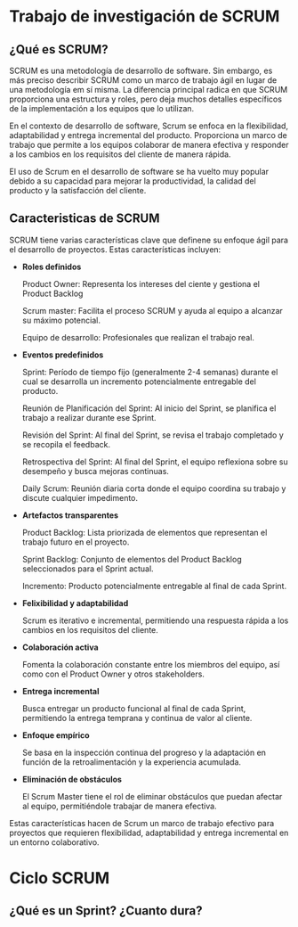 # Trabajo de investigación de SCRUM

## ¿Qué es SCRUM?

SCRUM es una metodología de desarrollo de software. Sin embargo, es más preciso describir SCRUM como un marco de trabajo ágil en lugar de una metodología em sí misma. La diferencia principal radica en que SCRUM proporciona una estructura y roles, pero deja muchos detalles específicos de la implementación a los equipos que lo utilizan.

En el contexto de desarrollo de software, Scrum se enfoca en la flexibilidad, adaptabilidad y entrega incremental del producto. Proporciona un marco de trabajo que permite a los equipos colaborar de manera efectiva y responder a los cambios en los requisitos del cliente de manera rápida.

El uso de Scrum en el desarrollo de software se ha vuelto muy popular debido a su capacidad para mejorar la productividad, la calidad del producto y la satisfacción del cliente. 

## Caracteristicas de SCRUM

SCRUM tiene varias características clave que definene su enfoque ágil para el desarrollo de proyectos. Estas características incluyen:

- **Roles definidos**

    Product Owner: Representa los intereses del ciente y gestiona el Product Backlog

    Scrum master: Facilita el proceso SCRUM y ayuda al equipo a alcanzar su máximo potencial.

    Equipo de desarrollo: Profesionales que realizan el trabajo real.

- **Eventos predefinidos**

    Sprint: Período de tiempo fijo (generalmente 2-4 semanas) durante el cual se desarrolla un incremento potencialmente entregable del producto.

    Reunión de Planificación del Sprint: Al inicio del Sprint, se planifica el trabajo a realizar durante ese Sprint.

    Revisión del Sprint: Al final del Sprint, se revisa el trabajo completado y se recopila el feedback.

    Retrospectiva del Sprint: Al final del Sprint, el equipo reflexiona sobre su desempeño y busca mejoras continuas.

    Daily Scrum: Reunión diaria corta donde el equipo coordina su trabajo y discute cualquier impedimento.

- **Artefactos transparentes**

    Product Backlog: Lista priorizada de elementos que representan el trabajo futuro en el proyecto.

    Sprint Backlog: Conjunto de elementos del Product Backlog seleccionados para el Sprint actual.

    Incremento: Producto potencialmente entregable al final de cada Sprint.

- **Felixibilidad y adaptabilidad**

    Scrum es iterativo e incremental, permitiendo una respuesta rápida a los cambios en los requisitos del cliente.

- **Colaboración activa**

    Fomenta la colaboración constante entre los miembros del equipo, así como con el Product Owner y otros stakeholders.

- **Entrega incremental**

    Busca entregar un producto funcional al final de cada Sprint, permitiendo la entrega temprana y continua de valor al cliente.

- **Enfoque empírico**

    Se basa en la inspección continua del progreso y la adaptación en función de la retroalimentación y la experiencia acumulada.

- **Eliminación de obstáculos**

    El Scrum Master tiene el rol de eliminar obstáculos que puedan afectar al equipo, permitiéndole trabajar de manera efectiva.

Estas características hacen de Scrum un marco de trabajo efectivo para proyectos que requieren flexibilidad, adaptabilidad y entrega incremental en un entorno colaborativo.

# Ciclo SCRUM

## ¿Qué es un Sprint? ¿Cuanto dura?

